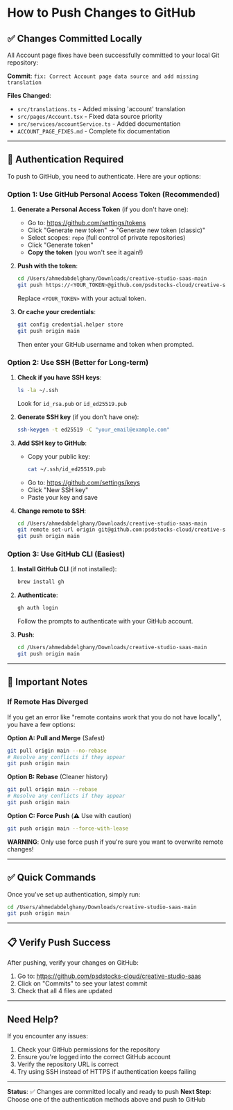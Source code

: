 # How to Push Changes to GitHub

## ✅ Changes Committed Locally

All Account page fixes have been successfully committed to your local Git repository:

**Commit**: `fix: Correct Account page data source and add missing translation`

**Files Changed**:
- `src/translations.ts` - Added missing 'account' translation
- `src/pages/Account.tsx` - Fixed data source priority
- `src/services/accountService.ts` - Added documentation
- `ACCOUNT_PAGE_FIXES.md` - Complete fix documentation

---

## 🔐 Authentication Required

To push to GitHub, you need to authenticate. Here are your options:

### Option 1: Use GitHub Personal Access Token (Recommended)

1. **Generate a Personal Access Token** (if you don't have one):
   - Go to: https://github.com/settings/tokens
   - Click "Generate new token" → "Generate new token (classic)"
   - Select scopes: `repo` (full control of private repositories)
   - Click "Generate token"
   - **Copy the token** (you won't see it again!)

2. **Push with the token**:
   ```bash
   cd /Users/ahmedabdelghany/Downloads/creative-studio-saas-main
   git push https://<YOUR_TOKEN>@github.com/psdstocks-cloud/creative-studio-saas.git main
   ```

   Replace `<YOUR_TOKEN>` with your actual token.

3. **Or cache your credentials**:
   ```bash
   git config credential.helper store
   git push origin main
   ```
   Then enter your GitHub username and token when prompted.

### Option 2: Use SSH (Better for Long-term)

1. **Check if you have SSH keys**:
   ```bash
   ls -la ~/.ssh
   ```
   Look for `id_rsa.pub` or `id_ed25519.pub`

2. **Generate SSH key** (if you don't have one):
   ```bash
   ssh-keygen -t ed25519 -C "your_email@example.com"
   ```

3. **Add SSH key to GitHub**:
   - Copy your public key:
     ```bash
     cat ~/.ssh/id_ed25519.pub
     ```
   - Go to: https://github.com/settings/keys
   - Click "New SSH key"
   - Paste your key and save

4. **Change remote to SSH**:
   ```bash
   cd /Users/ahmedabdelghany/Downloads/creative-studio-saas-main
   git remote set-url origin git@github.com:psdstocks-cloud/creative-studio-saas.git
   git push origin main
   ```

### Option 3: Use GitHub CLI (Easiest)

1. **Install GitHub CLI** (if not installed):
   ```bash
   brew install gh
   ```

2. **Authenticate**:
   ```bash
   gh auth login
   ```
   Follow the prompts to authenticate with your GitHub account.

3. **Push**:
   ```bash
   cd /Users/ahmedabdelghany/Downloads/creative-studio-saas-main
   git push origin main
   ```

---

## 🚨 Important Notes

### If Remote Has Diverged

If you get an error like "remote contains work that you do not have locally", you have a few options:

**Option A: Pull and Merge** (Safest)
```bash
git pull origin main --no-rebase
# Resolve any conflicts if they appear
git push origin main
```

**Option B: Rebase** (Cleaner history)
```bash
git pull origin main --rebase
# Resolve any conflicts if they appear
git push origin main
```

**Option C: Force Push** (⚠️ Use with caution)
```bash
git push origin main --force-with-lease
```
**WARNING**: Only use force push if you're sure you want to overwrite remote changes!

---

## ✅ Quick Commands

Once you've set up authentication, simply run:

```bash
cd /Users/ahmedabdelghany/Downloads/creative-studio-saas-main
git push origin main
```

---

## 📋 Verify Push Success

After pushing, verify your changes on GitHub:
1. Go to: https://github.com/psdstocks-cloud/creative-studio-saas
2. Click on "Commits" to see your latest commit
3. Check that all 4 files are updated

---

## Need Help?

If you encounter any issues:
1. Check your GitHub permissions for the repository
2. Ensure you're logged into the correct GitHub account
3. Verify the repository URL is correct
4. Try using SSH instead of HTTPS if authentication keeps failing

---

**Status**: ✅ Changes are committed locally and ready to push
**Next Step**: Choose one of the authentication methods above and push to GitHub

